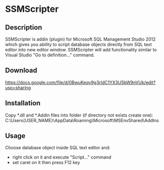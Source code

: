 SSMScripter
===========

Description
-------------
SSMScripter is addin (plugin) for Microsoft SQL Management Studio 2012 which gives you ability 
to script database objects directly from SQL text editor into new editor window.
SSMScripter will add functionality similar to Visual Studio "Go to definition..." command.

Download
------------
https://docs.google.com/file/d/0BwuKeqv9g3rIdC1YX3U5bW9nVUk/edit?usp=sharing

Installation
-------------
Copy *.dll and *.Addin files into folder (if directory not exists create one):
C:\Users\{USER_NAME}\AppData\Roaming\Microsoft\MSEnvShared\AddIns

Usage
-------------
Choose database object inside SQL text editor and:
- right click on it and execute "Script..." command
- set caret on it then press F12 key